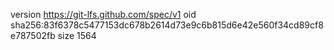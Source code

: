 version https://git-lfs.github.com/spec/v1
oid sha256:83f6378c5477153dc678b2614d73e9c6b815d6e42e560f34cd89cf8e787502fb
size 1564
